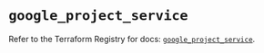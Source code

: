 # `google_project_service`

Refer to the Terraform Registry for docs: [`google_project_service`](https://registry.terraform.io/providers/hashicorp/google-beta/6.28.0/docs/resources/google_project_service).
